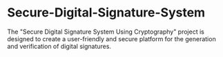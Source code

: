 # Secure-Digital-Signature-System
 The "Secure Digital Signature System Using Cryptography" project is designed to create a user-friendly and secure platform for the generation and verification of digital signatures. 
